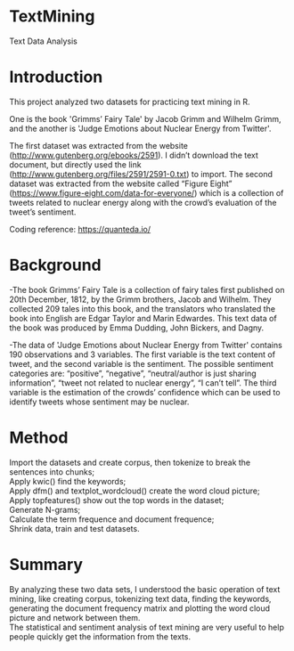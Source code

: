 # TextMining
Text Data Analysis

# Introduction
This project analyzed two datasets for practicing text mining in R.  

One is the book 'Grimms’ Fairy Tale' by Jacob Grimm and Wilhelm Grimm, and the another is 'Judge Emotions about Nuclear Energy from Twitter'.  

The first dataset was extracted from the website (http://www.gutenberg.org/ebooks/2591). I didn’t download the text document, but directly used the link (http://www.gutenberg.org/files/2591/2591-0.txt) to import. The second dataset was extracted from the website called “Figure Eight” (https://www.figure-eight.com/data-for-everyone/) which is a collection of tweets related to nuclear energy along with the crowd’s evaluation of the tweet’s sentiment.  

Coding reference: https://quanteda.io/

# Background
-The book Grimms’ Fairy Tale is a collection of fairy tales first published on 20th December, 1812, by the Grimm brothers, Jacob and Wilhelm. They collected 209 tales into this book, and the translators who translated the book into English are Edgar Taylor and Marin Edwardes. This text data of the book was produced by Emma Dudding, John Bickers, and Dagny.  

-The data of 'Judge Emotions about Nuclear Energy from Twitter' contains 190 observations and 3 variables. The first variable is the text content of tweet, and the second variable is the sentiment. The possible sentiment categories are: “positive”, “negative”, “neutral/author is just sharing information”, “tweet not related to nuclear energy”, “I can’t tell”. The third variable is the estimation of the crowds’ confidence which can be used to identify tweets whose sentiment may be nuclear.

# Method
Import the datasets and create corpus, then tokenize to break the sentences into chunks;  
Apply kwic() find the keywords;  
Apply dfm() and textplot_wordcloud() create the word cloud picture;  
Apply topfeatures() show out the top words in the dataset;   
Generate N-grams;  
Calculate the term frequence and document frequence;  
Shrink data, train and test datasets.  

# Summary 
By analyzing these two data sets, I understood the basic operation of text mining, like creating corpus, tokenizing text data, finding the keywords, generating the document frequency matrix and plotting the word cloud picture and network between them.  
The statistical and sentiment analysis of text mining are very useful to help people quickly get the information from the texts.
